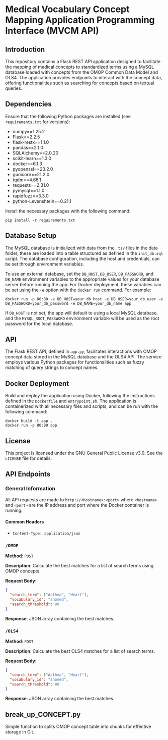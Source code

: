 
# Medical Vocabulary Concept Mapping Application Programming Interface (MVCM API)

## Introduction
 
This repository contains a Flask REST API application designed to facilitate the mapping of medical concepts to standardized terms using a MySQL database loaded with concepts from the OMOP Common Data Model and OLS4. The application provides endpoints to interact with the concept data, offering functionalities such as searching for concepts based on textual queries.
 

## Dependencies

Ensure that the following Python packages are installed (see `requirements.txt` for versions):

- numpy==1.25.2
- Flask==2.2.5
- flask-restx==1.1.0
- pandas==2.1.0
- SQLAlchemy==2.0.20
- scikit-learn==1.3.0
- docker==6.1.3
- pyopenssl==23.2.0
- gunicorn==21.2.0
- tqdm==4.66.1
- requests==2.31.0
- pymysql==1.1.0
- rapidfuzz==3.3.0
- python-Levenshtein==0.21.1

Install the necessary packages with the following command:
```
pip install -r requirements.txt
```

## Database Setup

The MySQL database is initialized with data from the `.tsv` files in the data folder, these are loaded into a table structured as defined in the `init_db.sql` script. The database configuration, including the host and credentials, can be set through environment variables.

To use an external database, set the `DB_HOST`, `DB_USER`, `DB_PASSWORD`, and `DB_NAME` environment variables to the appropriate values for your database server before running the app. For Docker deployment, these variables can be set using the `-e` option with the `docker run` command. For example:

```
docker run -p 80:80 -e DB_HOST=your_db_host -e DB_USER=your_db_user -e DB_PASSWORD=your_db_password -e DB_NAME=your_db_name app
```

If `DB_HOST` is not set, the app will default to using a local MySQL database, and the `MYSQL_ROOT_PASSWORD` environment variable will be used as the root password for the local database.

## API

The Flask REST API, defined in `app.py`, facilitates interactions with OMOP concept data stored in the MySQL database and the OLS4 API. The service employs various Python packages for functionalities such as fuzzy matching of query strings to concept names.

## Docker Deployment

Build and deploy the application using Docker, following the instructions defined in the `Dockerfile` and `entrypoint.sh`. The application is containerized with all necessary files and scripts, and can be run with the following command:
```
docker build -t app .
docker run -p 80:80 app
```

## License

This project is licensed under the GNU General Public License v3.0. See the `LICENSE` file for details.


## API Endpoints

### General Information

All API requests are made to `http://<hostname>:<port>` where `<hostname>` and `<port>` are the IP address and port where the Docker container is running.

#### Common Headers

- `Content-Type: application/json`

### `/OMOP`

**Method**: `POST`

**Description**: Calculate the best matches for a list of search terms using OMOP concepts.

**Request Body**:

```json
{
  "search_term": ["Asthma", "Heart"],
  "vocabulary_id": "snomed",
  "search_threshold": 80
}
```

**Response**: JSON array containing the best matches.

### `/OLS4`

**Method**: `POST`

**Description**: Calculate the best OLS4 matches for a list of search terms.

**Request Body**:

```json
{
  "search_term": ["Asthma", "Heart"],
  "vocabulary_id": "snomed",
  "search_threshold": 80
}
```

**Response**: JSON array containing the best matches.


## break_up_CONCEPT.py
Simple function to splits OMOP concept table into chunks for effective storage in Git. 

